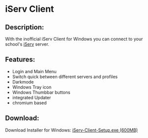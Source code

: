 # iServ Client
## Description:
With the inofficial iServ Client for Windows you can connect to your school's [iServ](http://iserv.de) server.
## Features:
* Login and Main Menu
* Switch quick between different servers and profiles
* Darkmode
* Windows Tray icon
* Windows Thumbbar buttons
* integrated Updater
* chromium based
## Download:
Download Installer for Windows: [iServ-Client-Setup.exe (600MB)](http://iserv-client.tk)
